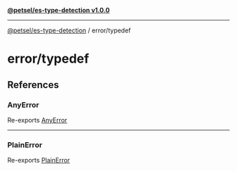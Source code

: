 [**@petsel/es-type-detection v1.0.0**](../../README.md)

***

[@petsel/es-type-detection](../../modules.md) / error/typedef

# error/typedef

## References

### AnyError

Re-exports [AnyError](../type-aliases/AnyError.md)

***

### PlainError

Re-exports [PlainError](../type-aliases/PlainError.md)
